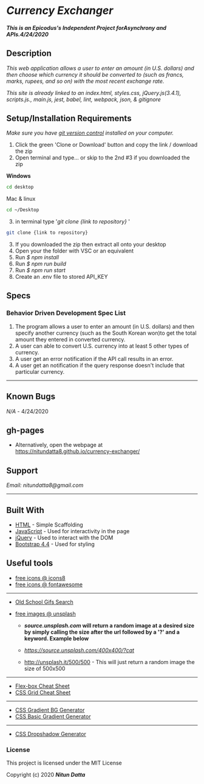 # _Currency Exchanger_

#### _This is an Epicodus's Independent Project forAsynchrony and APIs.4/24/2020_

## Description

_This web application allows a user to enter an amount (in U.S. dollars) and then choose which currency it should be converted to (such as francs, marks, rupees, and so on) with the most recent exchange rate._

_This site is already linked to an index.html, styles.css, jQuery.js(3.4.1), scripts.js., main.js, jest, babel, lint, webpack, json, & gitignore_

## Setup/Installation Requirements

_Make sure you have [git version control](https://git-scm.com/downloads) installed on your computer._

1. Click the green 'Clone or Download' button and copy the link / download the zip
2. Open terminal and type... or skip to the 2nd #3 if you downloaded the zip

**Windows**

```sh
cd desktop
```

Mac & linux

```sh
cd ~/Desktop
```

3.  in terminal type '_git clone {link to repository}_ '

```sh
git clone {link to repository}
```
3. If you downloaded the zip then extract all onto your desktop
4. Open your the folder with VSC or an equivalent
5. Run _$ npm install_
6. Run _$ npm run build_
7. Run _$ npm run start_
8. Create an .env file  to stored API_KEY

## Specs

### Behavior Driven Development Spec List
1. The program allows a user to enter an amount (in U.S. dollars) and then specify another currency (such as the South Korean won)to get the total amount they entered in converted currency.  
2. A user can able to convert U.S. currency into at least 5 other types of currency.
3. A user get an error notification if the API call results in an error.
4. A user get an notification if the query response doesn't include that particular currency.

---
## Known Bugs

_N/A_ - 4/24/2020

## gh-pages

* Alternatively, open the webpage at https://nitundatta8.github.io/currency-exchanger/

## Support

_Email: nitundatta8@gmail.com_

---
## Built With

- [HTML](https://developer.mozilla.org/en-US/docs/Web/HTML) - Simple Scaffolding
- [JavaScript](https://developer.mozilla.org/en-US/docs/Web/JavaScript) - Used for interactivity in the page
- [jQuery](https://jquery.com/) - Used to interact with the DOM
- [Bootstrap 4.4](https://getbootstrap.com/) - Used for styling

## Useful tools

- [free icons @ icons8](https://icons8.com/)
- [free icons @ fontawesome](https://fontawesome.com/)

---

- [Old School Gifs Search](https://gifcities.org/)
- [free images @ unsplash](https://unsplash.com/)

  - **_source.unsplash.com_ will return a random image at a desired size by simply calling the size after the url followed by a '?' and a keyword. Example below**

  - _https://source.unsplash.com/400x400/?cat_
  - http://unsplash.it/500/500 - This will just return a random image the size of 500x500

---

- [Flex-box Cheat Sheet](http://yoksel.github.io/flex-cheatsheet/)
- [CSS Grid Cheat Sheet](http://grid.malven.co/)

---

- [CSS Gradient BG Generator](https://mycolor.space/gradient)
- [CSS Basic Gradient Generator](https://cssgradient.io/)

---

- [CSS Dropshadow Generator](https://cssgenerator.org/box-shadow-css-generator.html)

### License

This project is licensed under the MIT License

Copyright (c) 2020 **_Nitun Datta_**
